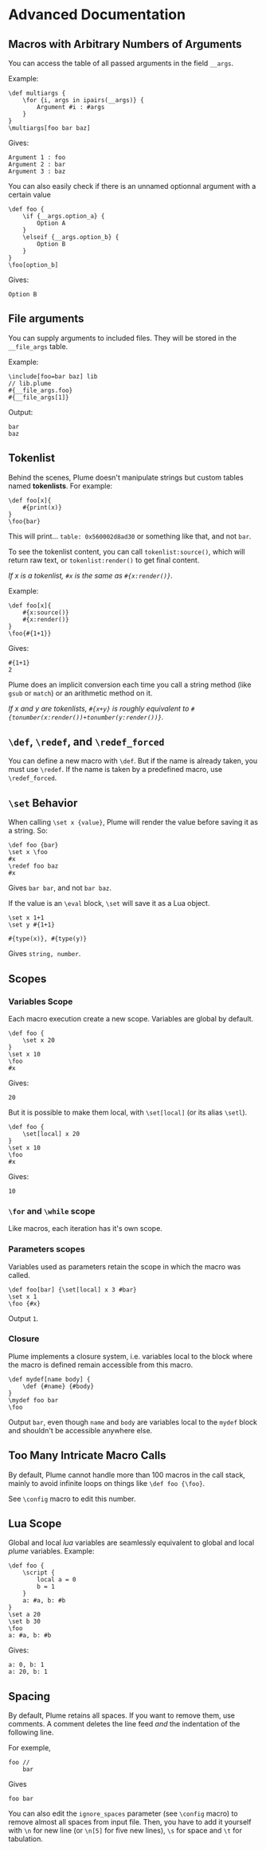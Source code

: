 # Advanced Documentation

## Macros with Arbitrary Numbers of Arguments

You can access the table of all passed arguments in the field `__args`.

Example:

```plume
\def multiargs {
    \for {i, args in ipairs(__args)} {
        Argument #i : #args
    }
}
\multiargs[foo bar baz]
```
Gives:

```
Argument 1 : foo
Argument 2 : bar
Argument 3 : baz
```

You can also easily check if there is an unnamed optionnal argument with a certain value
```plume
\def foo {
    \if {__args.option_a} {
        Option A
    }
    \elseif {__args.option_b} {
        Option B
    }
}
\foo[option_b]
```
Gives:

```
Option B
```

## File arguments
You can supply arguments to included files. They will be stored in the `__file_args` table.

Example:
```plume
\include[foo=bar baz] lib
// lib.plume
#{__file_args.foo}
#{__file_args[1]}
```
Output:
```
bar
baz
```


## Tokenlist

Behind the scenes, Plume doesn't manipulate strings but custom tables named **tokenlists**. For example:

```plume
\def foo[x]{
    #{print(x)}
}
\foo{bar}
```
This will print... `table: 0x560002d8ad30` or something like that, and not `bar`.

To see the tokenlist content, you can call `tokenlist:source()`, which will return raw text, or `tokenlist:render()` to get final content.

_If x is a tokenlist, `#x` is the same as `#{x:render()}`._

Example:

```plume
\def foo[x]{
    #{x:source()}
    #{x:render()}
}
\foo{#{1+1}}
```
Gives:

```plume
#{1+1}
2
```

Plume does an implicit conversion each time you call a string method (like `gsub` or `match`) or an arithmetic method on it.

_If x and y are tokenlists, `#{x+y}` is roughly equivalent to `#{tonumber(x:render())+tonumber(y:render())}`._

## `\def`, `\redef`, and `\redef_forced`

You can define a new macro with `\def`. But if the name is already taken, you must use `\redef`. If the name is taken by a predefined macro, use `\redef_forced`.

## `\set` Behavior

When calling `\set x {value}`, Plume will render the value before saving it as a string. So:

```plume
\def foo {bar}
\set x \foo
#x
\redef foo baz
#x
```

Gives `bar bar`, and not `bar baz`.

If the value is an `\eval` block, `\set` will save it as a Lua object.

```plume
\set x 1+1
\set y #{1+1}

#{type(x)}, #{type(y)}
```

Gives `string, number`.

## Scopes
### Variables Scope

Each macro execution create a new scope.
Variables are global by default.

```plume
\def foo {
    \set x 20
}
\set x 10
\foo
#x
```
Gives:

```
20
```

But it is possible to make them local, with `\set[local]` (or its alias `\setl`).

```plume
\def foo {
    \set[local] x 20
}
\set x 10
\foo
#x
```

Gives:

```
10
```

### `\for` and `\while` scope
Like macros, each iteration has it's own scope.

### Parameters scopes

Variables used as parameters retain the scope in which the macro was called.

```plume
\def foo[bar] {\set[local] x 3 #bar}
\set x 1 
\foo {#x}
```

Output `1`.

### Closure

Plume implements a closure system, i.e. variables local to the block where the macro is defined remain accessible from this macro.

```plume
\def mydef[name body] {
    \def {#name} {#body}
}
\mydef foo bar
\foo
```

Output `bar`, even though `name` and `body` are variables local to the `mydef` block and shouldn't be accessible anywhere else.

## Too Many Intricate Macro Calls

By default, Plume cannot handle more than 100 macros in the call stack, mainly to avoid infinite loops on things like `\def foo {\foo}`.

See `\config` macro to edit this number.

## Lua Scope

Global and local _lua_ variables are seamlessly equivalent to global and local _plume_ variables.
Example:

```plume
\def foo {
    \script {
        local a = 0
        b = 1
    }
    a: #a, b: #b
}
\set a 20
\set b 30
\foo
a: #a, b: #b
```
Gives:

```
a: 0, b: 1
a: 20, b: 1
```

## Spacing
By default, Plume retains all spaces. If you want to remove them, use comments.
A comment deletes the line feed _and_ the indentation of the following line.

For exemple, 
```plume
foo //
    bar
```
Gives
```plume
foo bar
```

You can also edit the `ignore_spaces` parameter (see `\config` macro) to remove almost all spaces from input file.
Then, you have to add it yourself with `\n` for new line (or `\n[5]` for five new lines), `\s` for space and `\t` for tabulation.